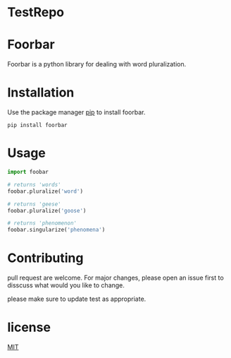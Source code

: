 # TestRepo
# Foorbar
Foorbar is a python library for dealing with word pluralization.
# Installation
Use the package manager [pip](https://pypi.org/project/pip/) to install foorbar.

`pip install foorbar`

# Usage

```python
import foobar

# returns 'words'
foobar.pluralize('word')

# returns 'geese'
foobar.pluralize('goose')

# returns 'phenomenon'
foobar.singularize('phenomena')
```



# Contributing
pull request are welcome. For major changes, please open an issue first to disscuss what would you like to change.

please make sure to update test as appropriate.

# license

 [MIT](https://www.mit.edu/)
